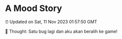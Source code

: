 # A Mood Story

⏰ Updated on Sat, 11 Nov 2023 01:57:50 GMT

💭 Thought: Satu bug lagi dan aku akan beralih ke game!

